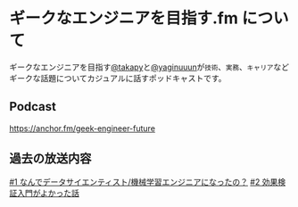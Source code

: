# ギークなエンジニアを目指す.fm について

ギークなエンジニアを目指す[@takapy](https://twitter.com/takapy0210)と[@yaginuuun](https://twitter.com/yaginuuun)が`技術`、`実務`、`キャリア`などギークな話題についてカジュアルに話すポッドキャストです。

## Podcast

https://anchor.fm/geek-engineer-future

## 過去の放送内容

[#1 なんでデータサイエンティスト/機械学習エンジニアになったの？](https://github.com/shyaginuma/geek-engineer-future/blob/master/podcast/%23001.md)
[#2 効果検証入門がよかった話](https://github.com/shyaginuma/geek-engineer-future/blob/master/podcast/%23002.md)
